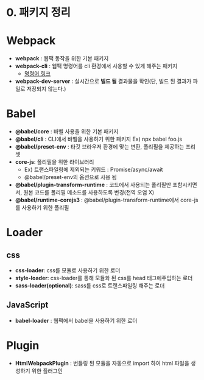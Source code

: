 # 0. 패키지 정리

# Webpack

-   **webpack** : 웹팩 동작을 위한 기본 패키지
-   **webpack-cli** : 웹팩 명령어를 cli 환경에서 사용할 수 있게 해주는 패키지
    -   [명령어 링크](https://webpack.js.org/api/cli/#commands)
-   **webpack-dev-server** : 실시간으로 **빌드 될** 결과물을 확인(단, 빌드 된 결과가 파일로 저장되지 않는다.)

# Babel

-   **@babel/core** : 바벨 사용을 위한 기본 패키지
-   **@babel/cli** : CLI에서 바벨을 사용하기 위한 패키지 Ex) npx babel foo.js
-   **@babel/preset-env** : 타깃 브라우저 환경에 맞는 변환, 폴리필을 제공하는 프리셋
-   **core-js**: 폴리필을 위한 라이브러리
    -   Ex) 트랜스파일링에 제외되는 키워드 : Promise/async/await
    -   @babel/preset-env의 옵션으로 사용 됨
-   **@babel/plugin-transform-runtime** : 코드에서 사용되는 폴리필만 포함시키면서, 원본 코드를 폴리필 메소드를 사용하도록 변경(전역 오염 X)
-   **@babel/runtime-corejs3** : @babel/plugin-transform-runtime에서 core-js를 사용하기 위한 폴리필

# Loader

## css

-   **css-loader**: css를 모듈로 사용하기 위한 로더
-   **style-loader**: css-loader를 통해 모듈화 된 css를 head 태그에주입하는 로더
-   **sass-loader(optional)**: sass를 css로 트랜스파일링 해주는 로더

## JavaScript

-   **babel-loader** : 웹팩에서 babel을 사용하기 위한 로더

# Plugin

-   **HtmlWebpackPlugin** : 번들링 된 모듈을 자동으로 import 하여 html 파일을 생성하기 위한 플러그인
